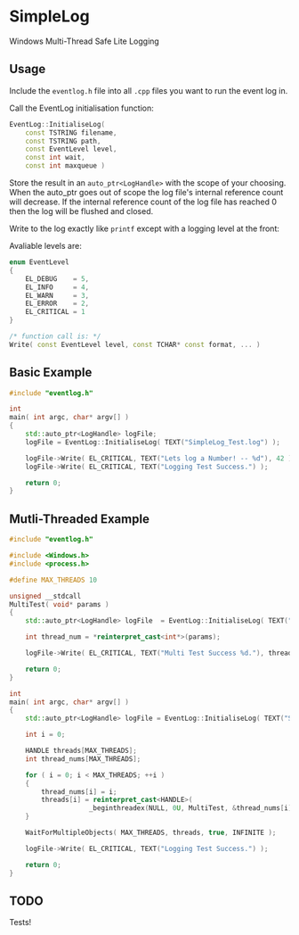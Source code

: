 # SimpleLog
Windows Multi-Thread Safe Lite Logging

## Usage
Include the `eventlog.h` file into all `.cpp` files you want to run the event log in.

Call the EventLog initialisation function:

```C++
EventLog::InitialiseLog(
	const TSTRING filename,
	const TSTRING path,
	const EventLevel level,
	const int wait,
	const int maxqueue )
```

Store the result in an `auto_ptr<LogHandle>` with the scope of your choosing.
When the auto_ptr goes out of scope the log file's internal reference count will decrease.
If the internal reference count of the log file has reached 0 then the log will be flushed and closed.

Write to the log exactly like `printf` except with a logging level at the front:

Avaliable levels are:

```C++
enum EventLevel
{
	EL_DEBUG    = 5,
	EL_INFO     = 4,
	EL_WARN     = 3,
	EL_ERROR    = 2,
	EL_CRITICAL = 1
}

/* function call is: */
Write( const EventLevel level, const TCHAR* const format, ... )
```

## Basic Example

```C++
#include "eventlog.h"

int
main( int argc, char* argv[] )
{
	std::auto_ptr<LogHandle> logFile;
	logFile = EventLog::InitialiseLog( TEXT("SimpleLog_Test.log") );

	logFile->Write( EL_CRITICAL, TEXT("Lets log a Number! -- %d"), 42 );
	logFile->Write( EL_CRITICAL, TEXT("Logging Test Success.") );

	return 0;
}
```

## Mutli-Threaded Example

```C++
#include "eventlog.h"

#include <Windows.h>
#include <process.h>

#define MAX_THREADS 10

unsigned __stdcall
MultiTest( void* params )
{
	std::auto_ptr<LogHandle> logFile  = EventLog::InitialiseLog( TEXT("SimpleLog_Test.log") );

	int thread_num = *reinterpret_cast<int*>(params);

	logFile->Write( EL_CRITICAL, TEXT("Multi Test Success %d."), thread_num );

	return 0;
}

int
main( int argc, char* argv[] )
{
	std::auto_ptr<LogHandle> logFile = EventLog::InitialiseLog( TEXT("SimpleLog_Test.log") );

	int i = 0;

	HANDLE threads[MAX_THREADS];
	int thread_nums[MAX_THREADS];

	for ( i = 0; i < MAX_THREADS; ++i )
	{
		thread_nums[i] = i;
		threads[i] = reinterpret_cast<HANDLE>(
					_beginthreadex(NULL, 0U, MultiTest, &thread_nums[i], 0U, NULL));
	}

	WaitForMultipleObjects( MAX_THREADS, threads, true, INFINITE );

	logFile->Write( EL_CRITICAL, TEXT("Logging Test Success.") );

	return 0;
}
```

## TODO
Tests!

